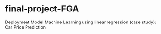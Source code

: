 # final-project-FGA
Deployment Model Machine Learning using linear regression (case study): Car Price Prediction 
